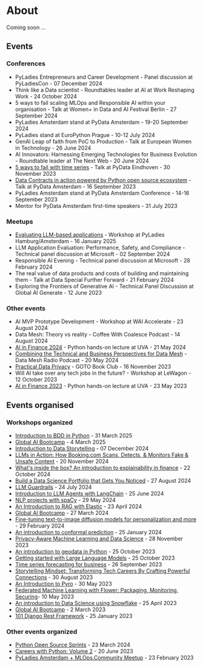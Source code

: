 # About
Coming soon ...

## Events 

### Conferences
* PyLadies Entrepreneurs and Career Development - Panel discussion at PyLadiesCon - 07 December 2024
* Think like a Data scientist - Roundtables leader at AI at Work Reshaping Work - 24 October 2024
* 5 ways to fail scaling MLOps and Responsible AI within your organisation - Talk at Women+ in Data and AI Festival Berlin - 27 September 2024
* PyLadies Amsterdam stand at PyData Amsterdam - 19-20 September 2024
* PyLadies stand at EuroPython Prague - 10-12 July 2024
* GenAI Leap of faith from PoC to Production - Talk at European Women in Technology - 26 June 2024
* AI Innovators: Harnessing Emerging Technologies for Business Evolution - Roundtable leader at The Next Web - 20 June 2024
* [5 ways to fail with time series](https://youtu.be/5jOW6baXYI4?feature=shared) - Talk at PyData Eindhoven - 30 November 2023
* [Data Contracts in action powered by Python open source ecosystem](https://youtu.be/YGKqvMhaEVA?feature=shared) - Talk at PyData Amsterdam - 16 September 2023
* PyLadies Amsterdam stand at PyData Amsterdam Conference - 14-16 September 2023
* Mentor for PyData Amsterdam first-time speakers - 31 July 2023

### Meetups
* [Evaluating LLM-based applications](https://github.com/pyladiesams/eval-llm-based-apps-jan2025) - Workshop at PyLadies Hamburg/Amsterdam - 16 January 2025
* LLM Application Evaluation: Performance, Safety, and Compliance - Technical panel discussion at Microsoft - 02 September 2024
* Responsible AI Evening - Technical panel discussion at Microsoft - 28 February 2024
* The real value of data products and costs of building and maintaining them - Talk at Data Special Further Forward - 21 February 2024
* Exploring the Frontiers of Generative AI - Technical Panel Discussion at Global AI Generate - 12 June 2023
  
### Other events
* AI MVP Prototype Development - Workshop at WAI Accelerate - 23 August 2024
* Data Mesh: Theory vs reality - Coffee With Coalesce Podcast - 14 August 2024
* [AI in Finance 2024](https://github.com/pyladiesams/ai-in-finance-python-lecture-may2024) - Python hands-on lecture at UVA - 21 May 2024
* [Combining the Technical and Business Perspectives for Data Mesh](https://open.spotify.com/episode/2zxRmiFwebvWH9YJkD4LBS) - Data Mesh Radio Podcast - 20 May 2024
* [Practical Data Privacy](https://youtu.be/2s_wnPo7cOc?feature=shared) - GOTO Book Club - 16 November 2023
* Will AI take over any tech jobs in the future? - Workshop at LeWagon - 12 October 2023
* [AI in Finance 2023](https://github.com/pyladiesams/ai-in-finance-python-lecture-may2023) - Python hands-on lecture at UVA - 23 May 2023

## Events organised

### Workshops organized
* [Introduction to BDD in Python](https://github.com/pyladiesams/bdd-with-python-mar2025) - 31 March 2025
* [Global AI Bootcamp](https://github.com/pyladiesams/global-ai-bootcamp-mar2025) - 4 March 2025
* [Introduction to Data Storytelling](https://github.com/pyladiesams/intro-data-storytelling-dec2024) - 07 December 2024
* [LLMs in Action: How Booking.com Scans, Detects, & Monitors Fake & Unsafe Content](https://github.com/pyladiesams/llms-scan-reviews-nov2024) - 20 November 2024
* [What's inside the box? An introduction to explainability in finance](https://github.com/pyladiesams/intro-to-explainabilty-in-finance-oct2024) - 22 October 2024
* [Build a Data Science Portfolio that Gets You Noticed](https://github.com/pyladiesams/how-to-build-a-data-science-portfolio-that-gets-you-noticed-aug2024) - 27 August 2024
* [LLM Guardrails](https://github.com/pyladiesams/llm-guardrails-jul2024) - 24 July 2024
* [Introduction to LLM Agents with LangChain](https://github.com/pyladiesams/introduction-to-llm-agents-with-langchain-jun2024) - 25 June 2024
* [NLP projects with spaCy](https://github.com/pyladiesams/nlp-projects-with-spacy-may2024) - 29 May 2024
* [An Introduction to RAG with Elastic](https://github.com/pyladiesams/intro-RAG-elastic-apr2024) - 23 April 2024
* [Global AI Bootcamp](https://github.com/pyladiesams/global-ai-bootcamp-mar2024) - 27 March 2024
* [Fine-tuning text-to-image diffusion models for personalization and more](https://github.com/pyladiesams/personalization-with-text-to-image-diffusion-models-feb2024) - 29 February 2024
* [An introduction to conformal prediction](https://github.com/pyladiesams/conformal-prediction-jan2024) - 25 January 2024
* [Privacy-Aware Machine Learning and Data Science](https://github.com/pyladiesams/privacy-aware-ml-ds-nov2023) - 28 November 2023
* [An introduction to geodata in Python](https://github.com/pyladiesams/geodata-in-python-oct2023) - 25 October 2023
* [Getting started with Large Language Models](https://github.com/mlops-and-crafts/llm-workshop) - 25 October 2023
* [Time series forecasting for business](https://github.com/pyladiesams/time-series-forecasting-sep2023) - 26 September 2023
* [Storytelling Mindset: Transforming Tech Careers By Crafting Powerful Connections](https://github.com/pyladiesams/storytelling-mindset-aug2023) - 30 August 2023
* [An Introduction to Pyro](https://github.com/pyladiesams/pyro-may2023) - 30 May 2023
* [Federated Machine Learning with Flower: Packaging, Monitoring, Securing](https://github.com/mlops-and-crafts/federated-learning/)- 10 May 2023
* [An introduction to Data Science using Snowflake](https://github.com/pyladiesams/snowflake-apr2023) - 25 April 2023
* [Global AI Bootcamp](https://github.com/pyladiesams/global-ai-bootcamp-mar2023) - 2 March 2023
* [101 Django Rest Framework](https://github.com/pyladiesams/101-django-rest-framework-jan2023) - 25 January 2023

### Other events organized 
* [Python Open Source Sprints](https://github.com/pyladiesams/python-oss-sprints-mar2024) - 23 March 2024
* [Careers with Python: Volume 2](https://github.com/pyladiesams/careers-with-python-jun2023) - 20 June 2023
* [PyLadies Amsterdam + MLOps.Community Meetup](https://github.com/pyladiesams/mlops-event-feb2023) - 23 February 2023
